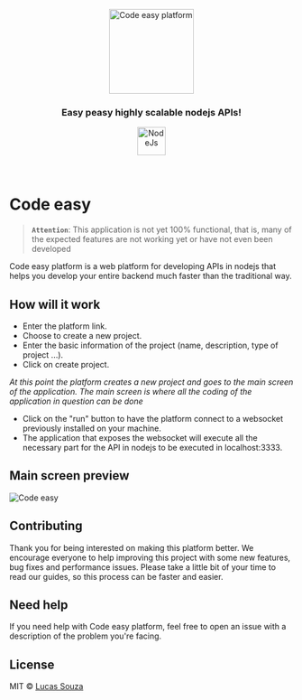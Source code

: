 <p align="center">
  <img src="https://raw.githubusercontent.com/lucasdevargassouza/code-easy-web/master/projeto/code-easy.png" height="150" width="150" alt="Code easy platform" />
</p>

<h3 align="center">
  Easy peasy highly scalable nodejs APIs!
</h3>
<p align="center">
  <img src="https://raw.githubusercontent.com/lucasdevargassouza/code-easy-web/master/projeto/nodejs.svg" height="50" width="50" alt="NodeJs" />
</p>

<br>

# Code easy

> **`Attention`**: This application is not yet 100% functional, that is, many of the expected features are not working yet or have not even been developed


Code easy platform is a web platform for developing APIs in nodejs that helps you develop your entire backend much faster than the traditional way.

## How will it work

* Enter the platform link.
* Choose to create a new project.
* Enter the basic information of the project (name, description, type of project ...).
* Click on create project.

*At this point the platform creates a new project and goes to the main screen of the application. The main screen is where all the coding of the application in question can be done*

* Click on the "run" button to have the platform connect to a websocket previously installed on your machine.
* The application that exposes the websocket will execute all the necessary part for the API in nodejs to be executed in localhost:3333.

## Main screen preview

![Code easy](https://raw.githubusercontent.com/lucasdevargassouza/code-easy-web/master/projeto/Code-easy-web.PNG)

## Contributing

Thank you for being interested on making this platform better. We encourage everyone to help improving this project with some new features, bug fixes and performance issues. Please take a little bit of your time to read our guides, so this process can be faster and easier.

## Need help

If you need help with Code easy platform, feel free to open an issue with a description of the problem you're facing.

## License

MIT © [Lucas Souza](https://lucasdevargassouza.com.br)
